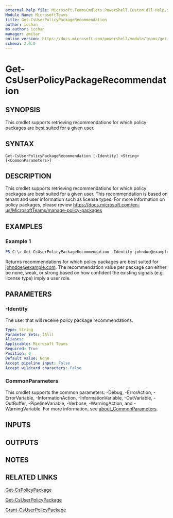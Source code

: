 ```yaml
---
external help file: Microsoft.TeamsCmdlets.PowerShell.Custom.dll-Help.xml
Module Name: MicrosoftTeams
title: Get-CsUserPolicyPackageRecommendation
author: icchan
ms.author: icchan
manager: amitar
online version: https://docs.microsoft.com/powershell/module/teams/get-csuserpolicypackagerecommendation
schema: 2.0.0
---
```


# Get-CsUserPolicyPackageRecommendation

## SYNOPSIS

This cmdlet supports retrieving recommendations for which policy packages are best suited for a given user.

## SYNTAX

```
Get-CsUserPolicyPackageRecommendation [-Identity] <String> [<CommonParameters>]
```

## DESCRIPTION

This cmdlet supports retrieving recommendations for which policy packages are best suited for a given user. This recommendation is based on tenant and user information such as license types.
For more information on policy packages, please review https://docs.microsoft.com/en-us/MicrosoftTeams/manage-policy-packages

## EXAMPLES

### Example 1
```powershell
PS C:\> Get-CsUserPolicyPackageRecommendation -Identity johndoe@example.com
```

Returns recommendations for which policy packages are best suited for johndoe@example.com. The recommendation value per package can either be none, weak, or strong based on how confident the existing signals (e.g. license type) imply a user role.

## PARAMETERS

### -Identity

The user that will receive policy package recommendations.

```yaml
Type: String
Parameter Sets: (All)
Aliases:
Applicable: Microsoft Teams
Required: True
Position: 0
Default value: None
Accept pipeline input: False
Accept wildcard characters: False
```

### CommonParameters
This cmdlet supports the common parameters: -Debug, -ErrorAction, -ErrorVariable, -InformationAction, -InformationVariable, -OutVariable, -OutBuffer, -PipelineVariable, -Verbose, -WarningAction, and -WarningVariable. For more information, see [about_CommonParameters](https://go.microsoft.com/fwlink/?LinkID=113216).

## INPUTS

## OUTPUTS

## NOTES

## RELATED LINKS

[Get-CsPolicyPackage](Get-CsPolicyPackage.md)

[Get-CsUserPolicyPackage](Get-CsUserPolicyPackage.md)

[Grant-CsUserPolicyPackage](Grant-CsUserPolicyPackage.md)
